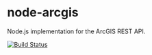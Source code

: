 # node-arcgis
Node.js implementation for the ArcGIS REST API.

[![Build Status](https://travis-ci.org/FabianMeul/Node-ArcGIS.svg?branch=develop)](https://travis-ci.org/FabianMeul/Node-ArcGIS)

